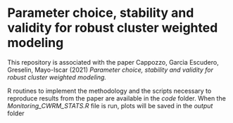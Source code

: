 # Parameter choice, stability and validity for robust cluster weighted modeling
This repository is associated with the paper Cappozzo, Garcìa Escudero, Greselin, Mayo-Iscar (2021) *Parameter choice, stability and validity for robust cluster weighted modeling.*

R routines to implement the methodology and the scripts necessary to reproduce results from the paper are available in the *code* folder. When the *Monitoring_CWRM_STATS.R* file is run, plots will be saved in the *output* folder
